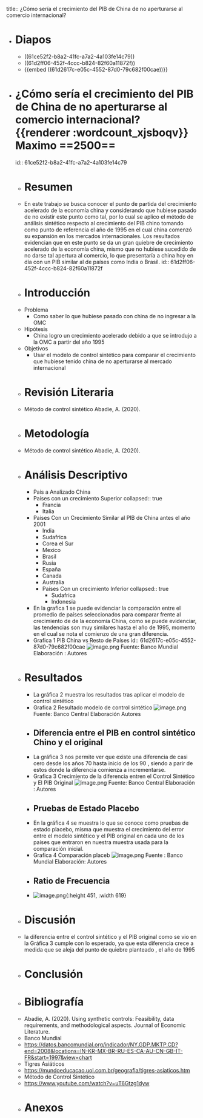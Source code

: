 title:: ¿Cómo sería el crecimiento del PIB de China de no aperturarse al comercio internacional?

- # Diapos
	- ((61ce52f2-b8a2-41fc-a7a2-4a103fe14c79))
	- ((61d2ff06-452f-4ccc-b824-82f60a11872f))
	- {{embed ((61d2617c-e05c-4552-87d0-79c682f00cae))}}
- # ¿Cómo sería el crecimiento del PIB de China de no aperturarse al comercio internacional? {{renderer :wordcount_xjsboqv}} Maximo ==2500==
  id:: 61ce52f2-b8a2-41fc-a7a2-4a103fe14c79
	- # Resumen
	- En este trabajo se busca conocer el punto de partida del crecimiento acelerado de la economía china y considerando que hubiese pasado de no existir este punto como tal, por lo cual se aplico el método de análisis sintético respecto al crecimiento del PIB chino tomando como punto de referencia el año de 1995 en el cual china comenzó su expansión en los mercados internacionales. Los resultados evidencian que en este punto se da un gran quiebre de crecimiento acelerado de la economía china, mismo que no hubiese sucedido de no darse tal apertura al comercio, lo que presentaría a china hoy en día con un PIB similar al de países como India o Brasil.
	  id:: 61d2ff06-452f-4ccc-b824-82f60a11872f
	- # Introducción
	- Problema
		- Como saber lo que hubiese pasado con china de no ingresar a la OMC
	- Hipótesis
		- China logro un crecimiento acelerado debido a que se introdujo a la  OMC a partir del año 1995
	- Objetivos
		- Usar el modelo de control sintético para comparar el crecimiento que hubiese tenido china de no aperturarse al mercado internacional
	- # Revisión Literaria
	- Método de control sintético Abadie, A. (2020).
	- # Metodología
	- Método de control sintético Abadie, A. (2020).
	- # Análisis Descriptivo
		- País a Analizado China
		- Países con un crecimiento Superior
		  collapsed:: true
			- Francia
			- Italia
		- Países Con un Crecimiento Similar al PIB de China antes el año 2001
			- India
			- Sudafrica
			- Corea el Sur
			- Mexico
			- Brasil
			- Rusia
			- España
			- Canada
			- Australia
			- Países Con un crecimiento Inferior
			  collapsed:: true
				- Sudafrica
				- Indonesia
		- En la grafica 1 se puede evidenciar la comparación entre el promedio de países seleccionados para comparar  frente al crecimiento de  de la economía China, como se puede evidenciar, las tendencias son muy similares hasta el año de 1995, momento en el cual se nota el comienzo de una gran diferencia.
		- Grafica 1 PIB China vs Resto de Países 
		  id:: 61d2617c-e05c-4552-87d0-79c682f00cae
		  ![image.png](../assets/image_1641177765916_0.png) 
		  Fuente: Banco Mundial 
		  Elaboración : Autores
	- # Resultados
		- La gráfica 2 muestra los resultados tras aplicar el modelo de control sintético
		- Grafica 2  Resultado modelo de control sintético
		  ![image.png](../assets/image_1641179403079_0.png)
		  Fuente: Banco Central
		  Elaboración Autores
		- ## Diferencia entre el PIB en control sintético Chino y el original
		- La gráfica 3 nos permite ver que existe una diferencia de casi cero desde los años 70 hasta inicio de los 90 , siendo a parir de estos donde la diferencia  comienza a incrementarse.
		- Grafica 3 Crecimiento de la diferencia entren el Control Sintético y El PIB Original 
		  ![image.png](../assets/image_1641180014023_0.png)
		  Fuente: Banco Central
		  Elaboración : Autores
		- ## Pruebas de Estado Placebo
		- En la gráfica 4 se muestra lo que se conoce como pruebas de estado placebo, misma que muestra el crecimiento del error entre el modelo sintético y el PIB original en cada uno de los países que entraron  en nuestra muestra usada para la comparación inicial.
		- Grafica 4 Comparación placeb
		  ![image.png](../assets/image_1641181998649_0.png)
		  Fuente : Banco Mundial
		  Elaboración: Autores
		- ## Ratio de Frecuencia
		- ![image.png](../assets/image_1641183034949_0.png){:height 451, :width 619}
	- # Discusión
	- la diferencia entre el control sintético y el PIB original como se vio en la Gráfica 3 cumple con lo esperado, ya que esta diferencia crece a medida que se aleja del punto de quiebre planteado , el año de 1995
	- # Conclusión
	- # Bibliografía
	- Abadie, A. (2020). Using synthetic controls: Feasibility, data requirements, and methodological aspects. Journal of Economic Literature.
	- Banco Mundial
	- https://datos.bancomundial.org/indicador/NY.GDP.MKTP.CD?end=2008&locations=IN-KR-MX-BR-RU-ES-CA-AU-CN-GB-IT-FR&start=1997&view=chart
	- Tigres Asiáticos
	- https://mundoeducacao.uol.com.br/geografia/tigres-asiaticos.htm
	- Método de Control Sintético
	- https://www.youtube.com/watch?v=uT6Gtzg1dyw
	- # Anexos